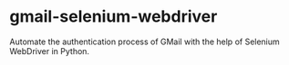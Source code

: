 # gmail-selenium-webdriver
Automate the authentication process of GMail with the help of Selenium WebDriver in Python.
